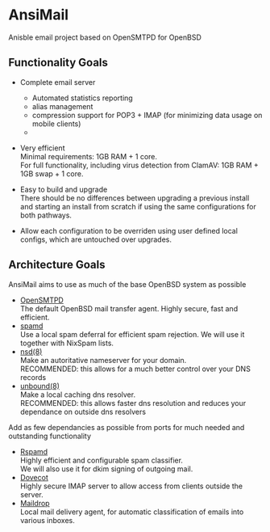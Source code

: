 # AnsiMail
Anisble email project based on OpenSMTPD for OpenBSD

## Functionality Goals

* Complete email server 
  * Automated statistics reporting
  * alias management
  * compression support for POP3 + IMAP (for minimizing data usage on mobile clients)
  * 
   
* Very efficient  
Minimal requirements: 1GB RAM + 1 core.  
For full functionality, including virus detection from ClamAV: 1GB RAM + 1GB swap + 1 core.
 
* Easy to build and upgrade  
 There should be no differences between upgrading a previous install and starting an install from scratch if using the same configurations for both pathways.

* Allow each configuration to be overriden using user defined local configs, which are untouched over upgrades.
 
## Architecture Goals
 
AnsiMail aims to use as much of the base OpenBSD system as possible
  * [OpenSMTPD](https://www.opensmtpd.org/)  
  The default OpenBSD mail transfer agent. Highly secure, fast and efficient.
  * [spamd](https://www.openbsd.org/spamd/)  
  Use a local spam deferral for efficient spam rejection. We will use it together with NixSpam lists.
  * [nsd(8)](https://man.openbsd.org/nsd.8)  
  Make an autoritative nameserver for your domain.  
   RECOMMENDED: this allows for a much better control over your DNS records
  * [unbound(8)](https://man.openbsd.org/unbound)  
  Make a local caching dns resolver.  
  RECOMMENDED: this allows faster dns resolution and reduces your dependance on outside dns resolvers

Add as few dependancies as possible from ports for much needed and outstanding functionality
  * [Rspamd](https://rspamd.com/)  
  Highly efficient and configurable spam classifier.  
  We will also use it for dkim signing of outgoing mail.
  * [Dovecot](https://www.dovecot.org/)  
  Highly secure IMAP server to allow access from clients outside the server.
  * [Maildrop](https://www.courier-mta.org/maildrop/)  
  Local mail delivery agent, for automatic classification of emails into various inboxes.
